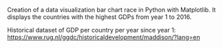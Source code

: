 Creation of a data visualization bar chart race in Python with Matplotlib. It displays the countries with the highest GDPs from year 1 to 2016.

Historical dataset of GDP per country per year since year 1: https://www.rug.nl/ggdc/historicaldevelopment/maddison/?lang=en
